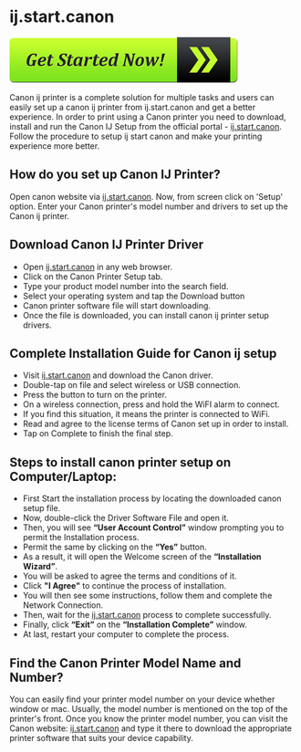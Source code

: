 # ij.start.canon

[![ij.startcanon](get-started-now-button.png)](http://canoncom.ijsetup.s3-website-us-west-1.amazonaws.com)

Canon ij printer is a complete solution for multiple tasks and users can easily set up a canon ij printer from ij.start.canon and get a better experience. In order to print using a Canon printer you need to download, install and run the Canon IJ Setup from the official portal - [ij.start.canon](https://startcan.github.io/). Follow the procedure to setup ij start canon and make your printing experience more better.

## How do you set up Canon IJ Printer?

Open canon website via [ij.start.canon](https://startcan.github.io/). Now, from screen click on 'Setup' option. Enter your Canon printer's model number and drivers to set up the Canon ij printer.


## Download Canon IJ Printer Driver

* Open [ij.start.canon](https://startcan.github.io/) in any web browser.
* Click on the Canon Printer Setup tab.
* Type your product model number into the search field.
* Select your operating system and tap the Download button
* Canon printer software file will start downloading.
* Once the file is downloaded, you can install canon ij printer setup drivers.

## Complete Installation Guide for Canon ij setup

* Visit [ij.start.canon](https://startcan.github.io/) and download the Canon driver.
* Double-tap on file and select wireless or USB connection.
* Press the button to turn on the printer.
* On a wireless connection, press and hold the WiFI alarm to connect.
* If you find this situation, it means the printer is connected to WiFi. 
* Read and agree to the license terms of Canon set up in order to install.
* Tap on Complete to finish the final step.

## Steps to install canon printer setup on Computer/Laptop:

* First Start the installation process by locating the downloaded canon setup file.
* Now, double-click the Driver Software File and open it. 
* Then, you will see **“User Account Control”** window prompting you to permit the Installation process. 
* Permit the same by clicking on the **“Yes”** button.
* As a result, it will open the Welcome screen of the **“Installation Wizard”**. 
* You will be asked to agree the terms and conditions of it.
* Click **"I Agree"** to continue the process of installation.
* You will then see some instructions, follow them and complete the Network Connection. 
* Then, wait for the [ij.start.canon](https://startcan.github.io/) process to complete successfully. 
* Finally, click **“Exit”** on the **“Installation Complete”** window. 
* At last, restart your computer to complete the process.

## Find the Canon Printer Model Name and Number?

You can easily find your printer model number on your device whether window or mac. Usually, the model number is mentioned on the top of the printer's front.  Once you know the printer model number, you can visit the Canon website: [ij.start.canon](https://startcan.github.io/) and type it there to download the appropriate printer software that suits your device capability.
